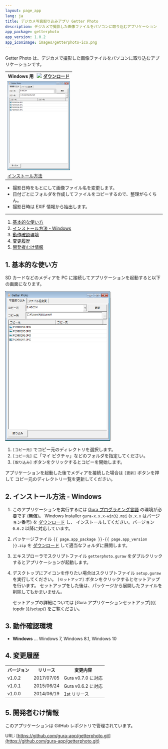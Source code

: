 ```yaml
---
layout: page_app
lang: ja
title: デジカメ写真取り込みアプリ Getter Photo
description: デジカメで撮影した画像ファイルをパソコンに取り込むアプリケーション
app_package: getterphoto
app_version: 1.0.2
app_iconimage: images/getterphoto-ico.png
---
```


Getter Photo は、デジカメで撮影した画像ファイルをパソコンに取り込むアプリケーションです。


<table>
<tr>
<th>Windows 用
<img src="{{ topdir }}/images/b-download.png" style="margin-left:.5em" />
<a href="https://github.com/gura-app/{{ page.app_package }}/releases/download/v{{ page.app_version }}/{{ page.app_package }}-{{ page.app_version }}.zip"
  onClick="ga('send', 'event', 'download', 'click', '{{ page.app_package }}-{{ page.app_version }}.zip');">ダウンロード</a>
</th>
</tr>

<tr>
<td><img alt="main-snapshot" src="images/main-snapshot.png" /></td>
</tr>

<tr>
<td><a href="#install-windows">インストール方法</a></td>
</tr>
</table>

* 撮影日時をもとにして画像ファイル名を変更します。
* 日付ごとにフォルダを作成してファイルをコピーするので、整理がらくちん。
* 撮影日時は EXIF 情報から抽出します。

- - - - - - - - - - - - - - - - - - - - - - - - - - - - - - - - - - - - - - - - - -

1. <a href="#basic-operation">基本的な使い方</a>
2. <a href="#install-windows">インストール方法 - Windows</a>
3. <a href="#test-environment">動作確認環境</a>
4. <a href="#history">変更履歴</a>
5. <a href="#for-developers">開発者むけ情報</a>


## <a name="basic-operation"></a>1. 基本的な使い方

SD カードなどのメディアを PC に接続してアプリケーションを起動すると以下の画面になります。

![main](images/main-shrink.png)

1. `[コピー元]` でコピー元のディレクトリを選択します。
2. `[コピー先]` に「マイ ピクチャ」などのフォルダを指定してください。
3. `[取り込み]` ボタンをクリックするとコピーを開始します。

アプリケーションを起動した後でメディアを接続した場合は `[更新]` ボタンを押して
コピー元のディレクトリ一覧を更新してください。


## <a name="install-windows"></a>2. インストール方法 - Windows

1. このアプリケーションを実行するには [Gura プログラミング言語](http://www.gura-lang.org/)
   の環境が必要です (無償)。
   Windows Installer `gura-x.x.x-win32.msi` (`x.x.x` はバージョン番号) を
   [ダウンロード](http://www.gura-lang.org/download/) し、
   インストールしてください。バージョン `0.6.2` 以降に対応しています。

2. パッケージファイル `{{ page.app_package }}-{{ page.app_version }}.zip` を
  <a href="https://github.com/gura-app/{{ page.app_package }}/releases/download/v{{ page.app_version }}/{{ page.app_package }}-{{ page.app_version }}.zip"
  onClick="ga('send', 'event', 'download', 'click', '{{ page.app_package }}-{{ page.app_version }}.zip');">ダウンロード</a> して適当なフォルダに展開します。

3. エキスプローラでスクリプトファイル `getterphoto.guraw` をダブルクリックするとアプリケーションが起動します。

4. デスクトップにアイコンを作りたい場合はスクリプトファイル `setup.guraw` を実行してください。
   `[セットアップ]` ボタンをクリックするとセットアップを行います。
   セットアップをした後は、パッケージから展開したファイルを削除してもかまいません。

   セットアップの詳細については [Gura アプリケーションセットアップ]({{ topdir }}/setup/) をご覧ください。


## <a name="test-environment"></a>3. 動作確認環境

* **Windows** &hellip; Windows 7, Windows 8.1, Windows 10


## <a name="history"></a>4. 変更履歴

<table>
<tr><th>バージョン</th><th>リリース</th><th>変更内容</th></tr>

<tr><td>v1.0.2</td><td>2017/07/05</td><td>
Gura v0.7.0 に対応
</td></tr>

<tr><td>v1.0.1</td><td>2015/06/24</td><td>
Gura v0.6.2 に対応
</td></tr>

<tr><td>v1.0.0</td><td>2014/06/19</td><td>
1st リリース
</td></tr>

</table>

## <a name="for-developers"></a>5. 開発者むけ情報

このアプリケーションは GitHub レポジトリで管理されています。

URL: [https://github.com/gura-app/getterphoto.git](https://github.com/gura-app/getterphoto.git)
